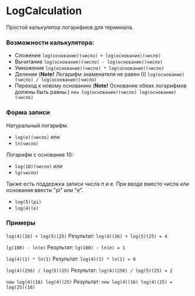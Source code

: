 ﻿# LogCalculation

Простой калькулятор логарифмов для терминала.

### Возможности калькулятора:
* Сложение
`
log(основание)(число) + log(основание)(число)
`
* Вычитание
`
log(основание)(число) - log(основание)(число)
`
* Умножение
`
log(основание)(число) * log(основание)(число)
`
* Деление
(**Note!** Логарифм знаменателя не равен 0)
`
log(основание)(число) / log(основание)(число)
`
* Переход к новому основанию
(**Note!** Основание обеих логарифмов должны быть равны.)
`
new log(основание)(число) log(основание)(число)
`

### Форма записи
Натуральный логарифм:
- `log(e)(число)`
или 
- `ln(число)`

Логарифм с основание 10:
- `log(10)(число)`
        или 
- `lg(число)`
        
Также есть поддержка записи числа π и e. При вводе вместо числа или основания ввести "pi" или "e".
- `log(5)(pi)`
- `log(4)(e)`

### Примеры
```log(4)(16) + log(5)(25)```
Результат: `log(4)(16) + log(5)(25) = 4`

```lg(100) - ln(e)```
Результат: `lg(100) - ln(e) = 1`

```log(4)(1) * ln(1)```
Результат: `log(4)(1) * ln(1) = 0`

```log(4)(256) / log(5)(25)```
Результат: `log(4)(256) / log(5)(25) = 2`

```new log(4)(16) log(4)(25)```
Результат: `new log(4)(16) log(4)(25) = log(25)(16)`